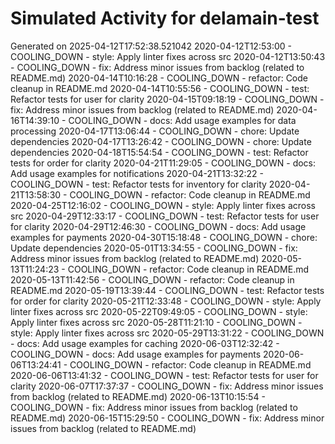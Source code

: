 # Simulated Activity for delamain-test
Generated on 2025-04-12T17:52:38.521042
2020-04-12T12:53:00 - COOLING_DOWN - style: Apply linter fixes across src
2020-04-12T13:50:43 - COOLING_DOWN - fix: Address minor issues from backlog (related to README.md)
2020-04-14T10:16:28 - COOLING_DOWN - refactor: Code cleanup in README.md
2020-04-14T10:55:56 - COOLING_DOWN - test: Refactor tests for user for clarity
2020-04-15T09:18:19 - COOLING_DOWN - fix: Address minor issues from backlog (related to README.md)
2020-04-16T14:39:10 - COOLING_DOWN - docs: Add usage examples for data processing
2020-04-17T13:06:44 - COOLING_DOWN - chore: Update dependencies
2020-04-17T13:26:42 - COOLING_DOWN - chore: Update dependencies
2020-04-18T15:54:54 - COOLING_DOWN - test: Refactor tests for order for clarity
2020-04-21T11:29:05 - COOLING_DOWN - docs: Add usage examples for notifications
2020-04-21T13:32:22 - COOLING_DOWN - test: Refactor tests for inventory for clarity
2020-04-21T13:58:30 - COOLING_DOWN - refactor: Code cleanup in README.md
2020-04-25T12:16:02 - COOLING_DOWN - style: Apply linter fixes across src
2020-04-29T12:33:17 - COOLING_DOWN - test: Refactor tests for user for clarity
2020-04-29T12:46:30 - COOLING_DOWN - docs: Add usage examples for payments
2020-04-30T15:18:48 - COOLING_DOWN - chore: Update dependencies
2020-05-01T13:34:55 - COOLING_DOWN - fix: Address minor issues from backlog (related to README.md)
2020-05-13T11:24:23 - COOLING_DOWN - refactor: Code cleanup in README.md
2020-05-13T11:42:56 - COOLING_DOWN - refactor: Code cleanup in README.md
2020-05-19T13:39:44 - COOLING_DOWN - test: Refactor tests for order for clarity
2020-05-21T12:33:48 - COOLING_DOWN - style: Apply linter fixes across src
2020-05-22T09:49:05 - COOLING_DOWN - style: Apply linter fixes across src
2020-05-28T11:21:10 - COOLING_DOWN - style: Apply linter fixes across src
2020-05-29T13:31:22 - COOLING_DOWN - docs: Add usage examples for caching
2020-06-03T12:32:42 - COOLING_DOWN - docs: Add usage examples for payments
2020-06-06T13:24:41 - COOLING_DOWN - refactor: Code cleanup in README.md
2020-06-06T13:41:32 - COOLING_DOWN - test: Refactor tests for user for clarity
2020-06-07T17:37:37 - COOLING_DOWN - fix: Address minor issues from backlog (related to README.md)
2020-06-13T10:15:54 - COOLING_DOWN - fix: Address minor issues from backlog (related to README.md)
2020-06-15T15:29:50 - COOLING_DOWN - fix: Address minor issues from backlog (related to README.md)

